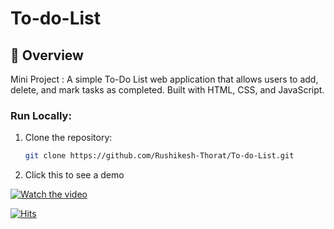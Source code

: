 # To-do-List

## 🚀 Overview
Mini Project : 
A simple To-Do List web application that allows users to add, delete, and mark tasks as completed. Built with HTML, CSS, and JavaScript.

### Run Locally:
1. Clone the repository:
   ```sh
   git clone https://github.com/Rushikesh-Thorat/To-do-List.git

2. Click this to see a demo
   
[![Watch the video](https://img.youtube.com/vi/OMlE9ScmpiU/0.jpg)](https://www.youtube.com/watch?v=OMlE9ScmpiU)




[![Hits](https://hits.sh/rushikesh-thorat.github.io/To-do-List.svg)](https://hits.sh/rushikesh-thorat.github.io/To-do-List/)


